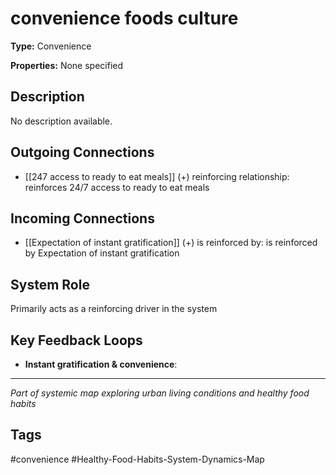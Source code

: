 # convenience foods culture

**Type:** Convenience

**Properties:** None specified

## Description
No description available.

## Outgoing Connections
- [[247 access to ready to eat meals]] (+) reinforcing relationship: reinforces 24/7 access to ready to eat meals

## Incoming Connections
- [[Expectation of instant gratification]] (+) is reinforced by: is reinforced by Expectation of instant gratification

## System Role
Primarily acts as a reinforcing driver in the system

## Key Feedback Loops
- **Instant gratification & convenience**: 

---
*Part of systemic map exploring urban living conditions and healthy food habits*

## Tags
#convenience #Healthy-Food-Habits-System-Dynamics-Map
